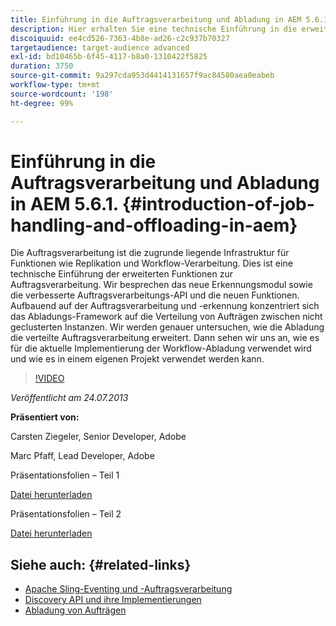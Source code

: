 ```yaml
---
title: Einführung in die Auftragsverarbeitung und Abladung in AEM 5.6.1.
description: Hier erhalten Sie eine technische Einführung in die erweiterten Funktionen zur Bearbeitung von Aufträgen. Die Auftragsverarbeitung ist die zugrunde liegende Infrastruktur für Funktionen wie Replikation und Workflow-Verarbeitung. Erfahren Sie mehr über das Erkennungsmodul sowie die verbesserte Auftragsverarbeitungs-API und neue Funktionen.
discoiquuid: ee4cd526-7363-4b8e-ad26-c2c937b70327
targetaudience: target-audience advanced
exl-id: bd10465b-6f45-4117-b8a0-1310422f5825
duration: 3750
source-git-commit: 9a297cda953d4414131657f9ac84580aea0eabeb
workflow-type: tm+mt
source-wordcount: '198'
ht-degree: 99%

---
```


# Einführung in die Auftragsverarbeitung und Abladung in AEM 5.6.1. {#introduction-of-job-handling-and-offloading-in-aem}

Die Auftragsverarbeitung ist die zugrunde liegende Infrastruktur für Funktionen wie Replikation und Workflow-Verarbeitung. Dies ist eine technische Einführung der erweiterten Funktionen zur Auftragsverarbeitung. Wir besprechen das neue Erkennungsmodul sowie die verbesserte Auftragsverarbeitungs-API und die neuen Funktionen. Aufbauend auf der Auftragsverarbeitung und -erkennung konzentriert sich das Abladungs-Framework auf die Verteilung von Aufträgen zwischen nicht geclusterten Instanzen. Wir werden genauer untersuchen, wie die Abladung die verteilte Auftragsverarbeitung erweitert. Dann sehen wir uns an, wie es für die aktuelle Implementierung der Workflow-Abladung verwendet wird und wie es in einem eigenen Projekt verwendet werden kann.

>[!VIDEO](https://video.tv.adobe.com/v/19580/?quality=9)

*Veröffentlicht am 24.07.2013*

**Präsentiert von:**

Carsten Ziegeler, Senior Developer, Adobe

Marc Pfaff, Lead Developer, Adobe

Präsentationsfolien – Teil 1

[Datei herunterladen](assets/jobhandling.pdf)

Präsentationsfolien – Teil 2

[Datei herunterladen](assets/offloading.pdf)

## Siehe auch: {#related-links}

* [Apache Sling-Eventing und -Auftragsverarbeitung](https://sling.apache.org/documentation/bundles/apache-sling-eventing-and-job-handling.html)
* [Discovery API und ihre Implementierungen](https://sling.apache.org/documentation/bundles/discovery-api-and-impl.html)
* [Abladung von Aufträgen](https://docs.adobe.com/docs/en/cq/current/deploying/offloading.html)
